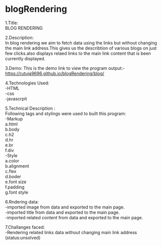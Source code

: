 # blogRendering

1.Title:\
BLOG RENDERING

2.Description:\
In blog rendering we aim to fetch data using the links but without changing the main link address.This gives us the describtion of various blogs on just few clicks.also displays relaed links to the main link content that is been currently displayed.

3.Demo:
This is the demo link to view the program output:-
https://rutuja9696.github.io/blogRendering/blog/

4.Technologies Used:\
-HTML\
-css\
-javascrpit

5.Technical Description :\
Following tags and stylings were used to built this program:\
-Markup\
a.html\
b.body\
c.h2\
d.hr\
e.br\
f.div\
-Style\
a.color\
b.alignment\
c.flex\
d.boder\
e.font size\
f.padding\
g.font style

6.Rndering data:\
-imported image from data and exported to the main page.\
-imported title from data and exported to the main page.\
-imported related content from data and exported to the main page.

7.Challanges faced:\
-Rendering related links data without changing main link address (status:unsolved)
